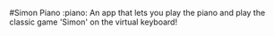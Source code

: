 #Simon Piano
:piano: An app that lets you play the piano and play the classic game 'Simon' on the virtual keyboard!
